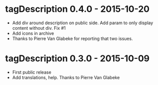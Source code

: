 tagDescription 0.4.0 - 2015-10-20
=================================
* Add div around description on public side.
  Add param to only display content without div. Fix #1
* Add icons in archive
* Thanks to Pierre Van Glabeke for reporting that two issues.

tagDescription 0.3.0 - 2015-10-09
=================================
* First public release
* Add translations, help. Thanks to Pierre Van Glabeke
